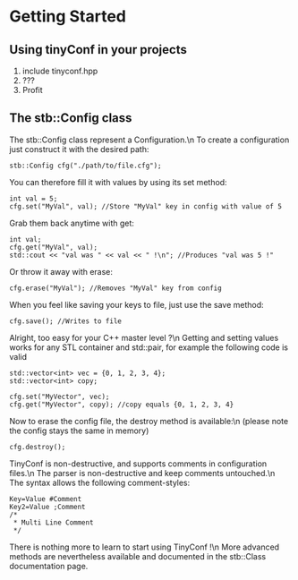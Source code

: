 # Getting Started #

## Using tinyConf in your projects ##

 1. include tinyconf.hpp
 2. ???
 3. Profit

## The stb::Config class ##

The stb::Config class represent a Configuration.\n
To create a configuration just construct it with the desired path:

    stb::Config cfg("./path/to/file.cfg");

You can therefore fill it with values by using its set method:

    int val = 5;
    cfg.set("MyVal", val); //Store "MyVal" key in config with value of 5

Grab them back anytime with get:

    int val;
    cfg.get("MyVal", val);
    std::cout << "val was " << val << " !\n"; //Produces "val was 5 !"

Or throw it away with erase:

    cfg.erase("MyVal"); //Removes "MyVal" key from config

When you feel like saving your keys to file, just use the save method:

    cfg.save(); //Writes to file

Alright, too easy for your C++ master level ?\n
Getting and setting values works for any STL container and std::pair, for example
the following code is valid

    std::vector<int> vec = {0, 1, 2, 3, 4};
    std::vector<int> copy;
 
    cfg.set("MyVector", vec);
    cfg.get("MyVector", copy); //copy equals {0, 1, 2, 3, 4}

Now to erase the config file, the destroy method is available:\n
(please note the config stays the same in memory)

    cfg.destroy();
    
TinyConf is non-destructive, and supports comments in configuration files.\n
The parser is non-destructive and keep comments untouched.\n
The syntax allows the following comment-styles:

    Key=Value #Comment
    Key2=Value ;Comment
    /*
     * Multi Line Comment
     */

There is nothing more to learn to start using TinyConf !\n
More advanced methods are nevertheless available and documented in the stb::Class documentation page.